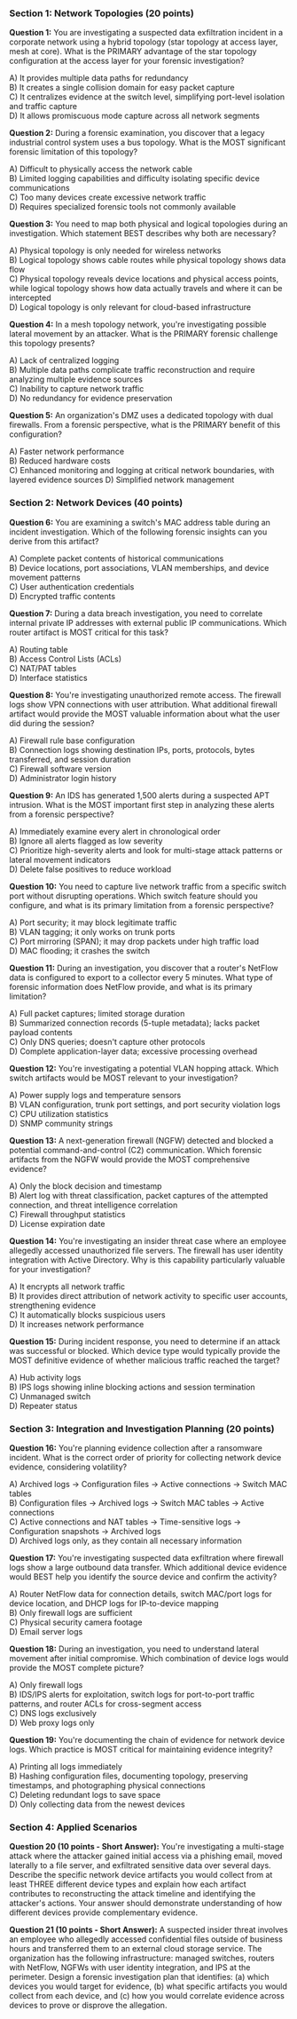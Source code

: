 ### Section 1: Network Topologies (20 points)

**Question 1:** You are investigating a suspected data exfiltration incident in a corporate network using a hybrid topology (star topology at access layer, mesh at core). What is the PRIMARY advantage of the star topology configuration at the access layer for your forensic investigation?

A) It provides multiple data paths for redundancy  
B) It creates a single collision domain for easy packet capture  
C) It centralizes evidence at the switch level, simplifying port-level isolation and traffic capture  
D) It allows promiscuous mode capture across all network segments

**Question 2:** During a forensic examination, you discover that a legacy industrial control system uses a bus topology. What is the MOST significant forensic limitation of this topology?

A) Difficult to physically access the network cable  
B) Limited logging capabilities and difficulty isolating specific device communications  
C) Too many devices create excessive network traffic  
D) Requires specialized forensic tools not commonly available

**Question 3:** You need to map both physical and logical topologies during an investigation. Which statement BEST describes why both are necessary?

A) Physical topology is only needed for wireless networks  
B) Logical topology shows cable routes while physical topology shows data flow  
C) Physical topology reveals device locations and physical access points, while logical topology shows how data actually travels and where it can be intercepted  
D) Logical topology is only relevant for cloud-based infrastructure

**Question 4:** In a mesh topology network, you're investigating possible lateral movement by an attacker. What is the PRIMARY forensic challenge this topology presents?

A) Lack of centralized logging  
B) Multiple data paths complicate traffic reconstruction and require analyzing multiple evidence sources  
C) Inability to capture network traffic  
D) No redundancy for evidence preservation

**Question 5:** An organization's DMZ uses a dedicated topology with dual firewalls. From a forensic perspective, what is the PRIMARY benefit of this configuration?

A) Faster network performance  
B) Reduced hardware costs  
C) Enhanced monitoring and logging at critical network boundaries, with layered evidence sources 
D) Simplified network management

### Section 2: Network Devices (40 points)

**Question 6:** You are examining a switch's MAC address table during an incident investigation. Which of the following forensic insights can you derive from this artifact?

A) Complete packet contents of historical communications  
B) Device locations, port associations, VLAN memberships, and device movement patterns  
C) User authentication credentials  
D) Encrypted traffic contents

**Question 7:** During a data breach investigation, you need to correlate internal private IP addresses with external public IP communications. Which router artifact is MOST critical for this task?

A) Routing table  
B) Access Control Lists (ACLs)  
C) NAT/PAT tables  
D) Interface statistics

**Question 8:** You're investigating unauthorized remote access. The firewall logs show VPN connections with user attribution. What additional firewall artifact would provide the MOST valuable information about what the user did during the session?

A) Firewall rule base configuration  
B) Connection logs showing destination IPs, ports, protocols, bytes transferred, and session duration  
C) Firewall software version  
D) Administrator login history

**Question 9:** An IDS has generated 1,500 alerts during a suspected APT intrusion. What is the MOST important first step in analyzing these alerts from a forensic perspective?

A) Immediately examine every alert in chronological order  
B) Ignore all alerts flagged as low severity  
C) Prioritize high-severity alerts and look for multi-stage attack patterns or lateral movement indicators  
D) Delete false positives to reduce workload

**Question 10:** You need to capture live network traffic from a specific switch port without disrupting operations. Which switch feature should you configure, and what is its primary limitation from a forensic perspective?

A) Port security; it may block legitimate traffic  
B) VLAN tagging; it only works on trunk ports  
C) Port mirroring (SPAN); it may drop packets under high traffic load  
D) MAC flooding; it crashes the switch

**Question 11:** During an investigation, you discover that a router's NetFlow data is configured to export to a collector every 5 minutes. What type of forensic information does NetFlow provide, and what is its primary limitation?

A) Full packet captures; limited storage duration  
B) Summarized connection records (5-tuple metadata); lacks packet payload contents  
C) Only DNS queries; doesn't capture other protocols  
D) Complete application-layer data; excessive processing overhead

**Question 12:** You're investigating a potential VLAN hopping attack. Which switch artifacts would be MOST relevant to your investigation?

A) Power supply logs and temperature sensors  
B) VLAN configuration, trunk port settings, and port security violation logs  
C) CPU utilization statistics  
D) SNMP community strings

**Question 13:** A next-generation firewall (NGFW) detected and blocked a potential command-and-control (C2) communication. Which forensic artifacts from the NGFW would provide the MOST comprehensive evidence?

A) Only the block decision and timestamp  
B) Alert log with threat classification, packet captures of the attempted connection, and threat intelligence correlation  
C) Firewall throughput statistics  
D) License expiration date

**Question 14:** You're investigating an insider threat case where an employee allegedly accessed unauthorized file servers. The firewall has user identity integration with Active Directory. Why is this capability particularly valuable for your investigation?

A) It encrypts all network traffic  
B) It provides direct attribution of network activity to specific user accounts, strengthening evidence  
C) It automatically blocks suspicious users  
D) It increases network performance

**Question 15:** During incident response, you need to determine if an attack was successful or blocked. Which device type would typically provide the MOST definitive evidence of whether malicious traffic reached the target?

A) Hub activity logs  
B) IPS logs showing inline blocking actions and session termination  
C) Unmanaged switch  
D) Repeater status

### Section 3: Integration and Investigation Planning (20 points)

**Question 16:** You're planning evidence collection after a ransomware incident. What is the correct order of priority for collecting network device evidence, considering volatility?

A) Archived logs → Configuration files → Active connections → Switch MAC tables  
B) Configuration files → Archived logs → Switch MAC tables → Active connections  
C) Active connections and NAT tables → Time-sensitive logs → Configuration snapshots → Archived logs  
D) Archived logs only, as they contain all necessary information

**Question 17:** You're investigating suspected data exfiltration where firewall logs show a large outbound data transfer. Which additional device evidence would BEST help you identify the source device and confirm the activity?

A) Router NetFlow data for connection details, switch MAC/port logs for device location, and DHCP logs for IP-to-device mapping  
B) Only firewall logs are sufficient  
C) Physical security camera footage  
D) Email server logs

**Question 18:** During an investigation, you need to understand lateral movement after initial compromise. Which combination of device logs would provide the MOST complete picture?

A) Only firewall logs  
B) IDS/IPS alerts for exploitation, switch logs for port-to-port traffic patterns, and router ACLs for cross-segment access  
C) DNS logs exclusively  
D) Web proxy logs only

**Question 19:** You're documenting the chain of evidence for network device logs. Which practice is MOST critical for maintaining evidence integrity?

A) Printing all logs immediately  
B) Hashing configuration files, documenting topology, preserving timestamps, and photographing physical connections  
C) Deleting redundant logs to save space  
D) Only collecting data from the newest devices

### Section 4: Applied Scenarios 

**Question 20 (10 points - Short Answer):** You're investigating a multi-stage attack where the attacker gained initial access via a phishing email, moved laterally to a file server, and exfiltrated sensitive data over several days. Describe the specific network device artifacts you would collect from at least THREE different device types and explain how each artifact contributes to reconstructing the attack timeline and identifying the attacker's actions. Your answer should demonstrate understanding of how different devices provide complementary evidence.

**Question 21 (10 points - Short Answer):** A suspected insider threat involves an employee who allegedly accessed confidential files outside of business hours and transferred them to an external cloud storage service. The organization has the following infrastructure: managed switches, routers with NetFlow, NGFWs with user identity integration, and IPS at the perimeter. Design a forensic investigation plan that identifies: (a) which devices you would target for evidence, (b) what specific artifacts you would collect from each device, and (c) how you would correlate evidence across devices to prove or disprove the allegation.

